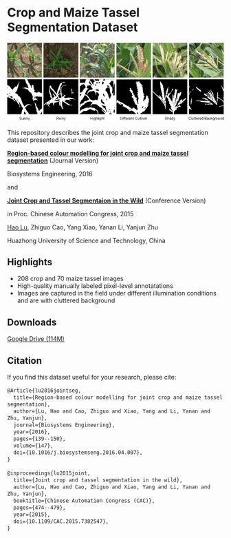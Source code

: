 # Crop and Maize Tassel Segmentation Dataset
![crop and maize tassels](crop_tassel.jpg)

This repository describes the joint crop and maize tassel segmentation dataset presented in our work:

**[Region-based colour modelling for joint crop and maize tassel segmentation](https://doi.org/10.1016/j.biosystemseng.2016.04.007)** (Journal Version)

Biosystems Engineering, 2016

and

**[Joint Crop and Tassel Segmentaion in the Wild](https://doi.org/10.1109/CAC.2015.7382547)** (Conference Version)

in Proc. Chinese Automation Congress, 2015

[Hao Lu](https://sites.google.com/site/poppinace/), Zhiguo Cao, Yang Xiao, Yanan Li, Yanjun Zhu

Huazhong University of Science and Technology, China

## Highlights
- 208 crop and 70 maize tassel images
- High-quality manually labeled pixel-level annotatations
- Images are captured in the field under different illumination conditions and are with cluttered background

## Downloads
[Google Drive (114M)](https://drive.google.com/open?id=0B3VP9kTetyv1ZDhGWW9PVnJFd2s)

## Citation
If you find this dataset useful for your research, please cite:
```
@Article{lu2016jointseg,
  title={Region-based colour modelling for joint crop and maize tassel segmentation},
  author={Lu, Hao and Cao, Zhiguo and Xiao, Yang and Li, Yanan and Zhu, Yanjun},
  journal={Biosystems Engineering},
  year={2016},
  pages={139--150},
  volume={147},
  doi={10.1016/j.biosystemseng.2016.04.007},
}

@inproceedings{lu2015joint,
  title={Joint crop and tassel segmentation in the wild},
  author={Lu, Hao and Cao, Zhiguo and Xiao, Yang and Li, Yanan and Zhu, Yanjun},
  booktitle={Chinese Automation Congress (CAC)},
  pages={474--479},
  year={2015},
  doi={10.1109/CAC.2015.7382547},
}
```
